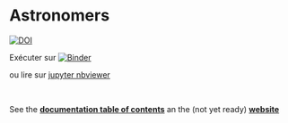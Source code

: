 # Astronomers

[![DOI](https://zenodo.org/badge/DOI/10.5281/zenodo.14894993.svg)](https://doi.org/10.5281/zenodo.14894993)

Exécuter sur [![Binder](https://mybinder.org/badge_logo.svg)](https://mybinder.org/v2/gh/Sciences-historiques-numeriques/astronomers/main)

ou lire sur [jupyter nbviewer](https://nbviewer.org/github/Sciences-historiques-numeriques/astronomers/tree/main/)

<br/>

See the __[documentation table of contents](documentation/Home.md)__ an the (not yet ready)  __[website](https://historian.digital/astronomers)__

